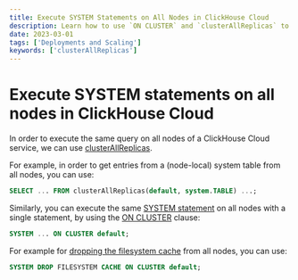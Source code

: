 ```yaml
---
title: Execute SYSTEM Statements on All Nodes in ClickHouse Cloud
description: Learn how to use `ON CLUSTER` and `clusterAllReplicas` to execute SYSTEM statements and queries across all nodes in a ClickHouse Cloud service.
date: 2023-03-01
tags: ['Deployments and Scaling']
keywords: ['clusterAllReplicas']
---
```


# Execute SYSTEM statements on all nodes in ClickHouse Cloud

In order to execute the same query on all nodes of a ClickHouse Cloud service, we can use [clusterAllReplicas](https://clickhouse.com/docs/en/sql-reference/table-functions/cluster/).

<!-- truncate -->

For example, in order to get entries from a (node-local) system table from all nodes, you can use:
```sql
SELECT ... FROM clusterAllReplicas(default, system.TABLE) ...;
```

Similarly, you can execute the same [SYSTEM statement](https://clickhouse.com/docs/en/sql-reference/statements/system/) on all nodes with a single statement, by using the [ON CLUSTER](https://clickhouse.com/docs/en/sql-reference/distributed-ddl/) clause:
```sql
SYSTEM ... ON CLUSTER default;
```

For example for [dropping the filesystem cache](https://clickhouse.com/docs/en/sql-reference/statements/system/#drop-filesystem-cache) from all nodes, you can use:
```sql
SYSTEM DROP FILESYSTEM CACHE ON CLUSTER default;
```
